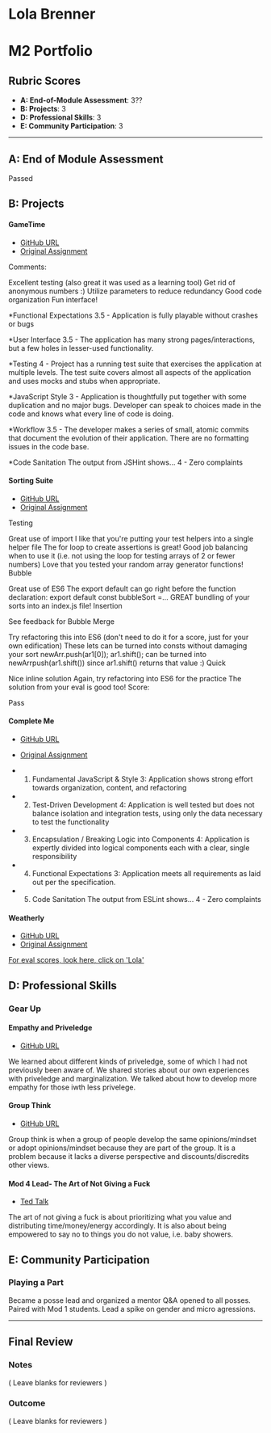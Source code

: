 # Lola Brenner  

# M2 Portfolio

## Rubric Scores

* **A: End-of-Module Assessment**: 3??
* **B: Projects**: 3
* **D: Professional Skills**: 3
* **E: Community Participation**: 3

-----------------------

## A: End of Module Assessment

Passed


## B: Projects

#### GameTime

* [GitHub URL](https://github.com/hsanchez7934/Game-time-hs-lb-2)
* [Original Assignment](http://frontend.turing.io/projects/game-time.html)

Comments:

Excellent testing (also great it was used as a learning tool)
Get rid of anonymous numbers :) Utilize parameters to reduce redundancy
Good code organization
Fun interface!

*Functional Expectations
3.5 - Application is fully playable without crashes or bugs

*User Interface
3.5 - The application has many strong pages/interactions, but a few holes in lesser-used functionality.

*Testing
4 - Project has a running test suite that exercises the application at multiple levels. The test suite covers almost all aspects of the application and uses mocks and stubs when appropriate.

*JavaScript Style
3 - Application is thoughtfully put together with some duplication and no major bugs. Developer can speak to choices made in the code and knows what every line of code is doing.

*Workflow
3.5 - The developer makes a series of small, atomic commits that document the evolution of their application. There are no formatting issues in the code base.

*Code Sanitation
The output from JSHint shows…
4 - Zero complaints

#### Sorting Suite

* [GitHub URL](https://github.com/lolakoala/sorting-suite)
* [Original Assignment](http://frontend.turing.io/projects/sorting-suite.html)

Testing

Great use of import
I like that you're putting your test helpers into a single helper file
The for loop to create assertions is great!
Good job balancing when to use it (i.e. not using the loop for testing arrays of 2 or fewer numbers)
Love that you tested your random array generator functions!
Bubble

Great use of ES6
The export default can go right before the function declaration:
export default const bubbleSort =...
GREAT bundling of your sorts into an index.js file!
Insertion

See feedback for Bubble
Merge

Try refactoring this into ES6 (don't need to do it for a score, just for your own edification)
These lets can be turned into consts without damaging your sort
newArr.push(ar1[0]); ar1.shift(); can be turned into newArrpush(ar1.shift())
since ar1.shift() returns that value :)
Quick

Nice inline solution
Again, try refactoring into ES6 for the practice
The solution from your eval is good too!
Score:

Pass

#### Complete Me

* [GitHub URL](https://github.com/lolakoala/complete-me)
* [Original Assignment](http://frontend.turing.io/projects/complete-me.html)

* 1. Fundamental JavaScript & Style
3: Application shows strong effort towards organization, content, and refactoring

* 2. Test-Driven Development
4: Application is well tested but does not balance isolation and integration tests, using only the data necessary to test the functionality

* 3. Encapsulation / Breaking Logic into Components
4: Application is expertly divided into logical components each with a clear, single responsibility

* 4. Functional Expectations
3: Application meets all requirements as laid out per the specification.

* 5. Code Sanitation
 The output from ESLint shows…
4 - Zero complaints



#### Weatherly

* [GitHub URL](https://github.com/robbiegreiner/weathrly)
* [Original Assignment](http://frontend.turing.io/projects/weathrly.html)

[For eval scores, look here, click on 'Lola'](https://github.com/turingschool/front-end-submissions-public/tree/master/1706/mod-2/weathrly)

## D: Professional Skills

### Gear Up
#### Empathy and Priveledge

* [GitHub URL](https://github.com/turingschool/gear-up/blob/master/empathy.markdown)

We learned about different kinds of priveledge, some of which I had not previously been aware of.
We shared stories about our own experiences with priveledge and marginalization.
We talked about how to develop more empathy for those iwth less privelege.

#### Group Think

* [GitHub URL](https://github.com/turingschool/gear-up/blob/master/groupthink.md)

Group think is when a group of people develop the same opinions/mindset or adopt opinions/mindset because they are part of the group. It is a problem because it lacks a diverse perspective and discounts/discredits other views. 


#### Mod 4 Lead- The Art of Not Giving a Fuck

* [Ted Talk](https://www.youtube.com/watch?v=x36cEw6gUZ8)

The art of not giving a fuck is about prioritizing what you value and distributing time/money/energy accordingly. It is also about being empowered to say no to things you do not value, i.e. baby showers. 

## E: Community Participation

### Playing a Part

Became a posse lead and organized a mentor Q&A opened to all posses.
Paired with Mod 1 students.
Lead a spike on gender and micro agressions.

------------------

## Final Review

### Notes

( Leave blanks for reviewers )

### Outcome

( Leave blanks for reviewers )


